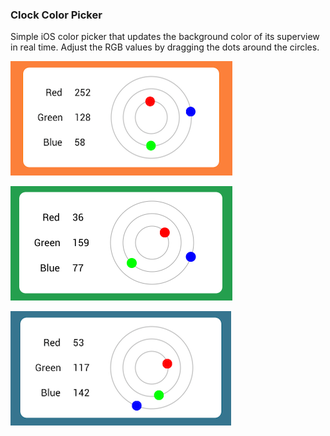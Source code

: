 ### Clock Color Picker
Simple iOS color picker that updates the background color of its superview in real time. Adjust the RGB values by dragging the dots around the circles.

![orange](screenshots/orange.png)

![green](screenshots/green.png)

![blue](screenshots/blue.png)
